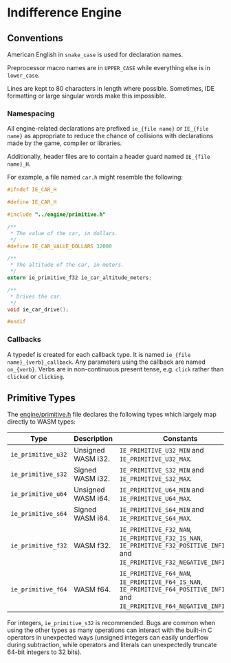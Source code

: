 # Indifference Engine

## Conventions

American English in `snake_case` is used for declaration names.

Preprocessor macro names are in `UPPER_CASE` while everything else is in
`lower_case`.

Lines are kept to 80 characters in length where possible.  Sometimes, IDE
formatting or large singular words make this impossible.

### Namespacing

All engine-related declarations are prefixed `ie_{file name}` or
`IE_{file name}` as appropriate to reduce the chance of collisions with
declarations made by the game, compiler or libraries.

Additionally, header files are to contain a header guard named
`IE_{file name}_H`.

For example, a file named `car.h` might resemble the following:

```c
#ifndef IE_CAR_H

#define IE_CAR_H

#include "../engine/primitive.h"

/**
 * The value of the car, in dollars.
 */
#define IE_CAR_VALUE_DOLLARS 32000

/**
 * The altitude of the car, in meters.
 */
extern ie_primitive_f32 ie_car_altitude_meters;

/**
 * Drives the car.
 */
void ie_car_drive();

#endif
```

### Callbacks

A typedef is created for each callback type.  It is named
`ie_{file name}_{verb}_callback`.  Any parameters using the callback are
named `on_{verb}`.  Verbs are in non-continuous present tense, e.g. `click`
rather than `clicked` or `clicking`.

## Primitive Types

The [engine/primitive.h](./deliverables/client/source/engine/primitive.h) file
declares the following types which largely map directly to WASM types:

| Type               | Description        | Constants                                                                                                                         |
| ------------------ | ------------------ | --------------------------------------------------------------------------------------------------------------------------------- |
| `ie_primitive_u32` | Unsigned WASM i32. | `IE_PRIMITIVE_U32_MIN` and `IE_PRIMITIVE_U32_MAX`.                                                                                |
| `ie_primitive_s32` | Signed WASM i32.   | `IE_PRIMITIVE_S32_MIN` and `IE_PRIMITIVE_S32_MAX`.                                                                                |
| `ie_primitive_u64` | Unsigned WASM i64. | `IE_PRIMITIVE_U64_MIN` and `IE_PRIMITIVE_U64_MAX`.                                                                                |
| `ie_primitive_s64` | Signed WASM i64.   | `IE_PRIMITIVE_S64_MIN` and `IE_PRIMITIVE_S64_MAX`.                                                                                |
| `ie_primitive_f32` | WASM f32.          | `IE_PRIMITIVE_F32_NAN`, `IE_PRIMITIVE_F32_IS_NAN`, `IE_PRIMITIVE_F32_POSITIVE_INFINITY` and `IE_PRIMITIVE_F32_NEGATIVE_INFINITY`. |
| `ie_primitive_f64` | WASM f64.          | `IE_PRIMITIVE_F64_NAN`, `IE_PRIMITIVE_F64_IS_NAN`, `IE_PRIMITIVE_F64_POSITIVE_INFINITY` and `IE_PRIMITIVE_F64_NEGATIVE_INFINITY`. |

For integers, `ie_primitive_s32` is recommended.  Bugs are common when using the
other types as many operations can interact with the built-in C operators in
unexpected ways (unsigned integers can easily underflow during subtraction,
while operators and literals can unexpectedly truncate 64-bit integers to
32 bits).
